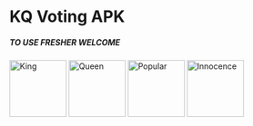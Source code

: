 <h1>KQ Voting APK</h1>
<h5>TO USE FRESHER WELCOME</h5>
<img src="https://raw.githubusercontent.com/htetaunglin/KQVote/master/king.png" alt="King" width="100px" height="100px"/>
<img src="https://raw.githubusercontent.com/htetaunglin/KQVote/master/queen.png" alt="Queen" width="100px" height="100px"/>
<img src="https://raw.githubusercontent.com/htetaunglin/KQVote/master/popular.png" alt="Popular" width="100px" height="100px"/>
<img src="https://raw.githubusercontent.com/htetaunglin/KQVote/master/innocence.png" alt="Innocence" width="100px" height="100px"/>
